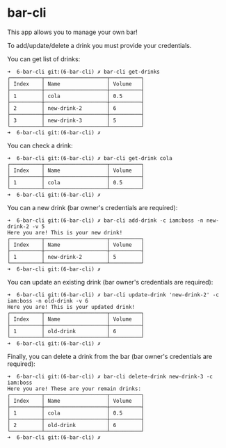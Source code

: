 # bar-cli

This app allows you to manage your own bar!

To add/update/delete a drink you must provide your credentials.

You can get list of drinks:

```
➜  6-bar-cli git:(6-bar-cli) ✗ bar-cli get-drinks
┌──────────┬────────────────────┬──────────┐
│ Index    │ Name               │ Volume   │
├──────────┼────────────────────┼──────────┤
│ 1        │ cola               │ 0.5      │
├──────────┼────────────────────┼──────────┤
│ 2        │ new-drink-2        │ 6        │
├──────────┼────────────────────┼──────────┤
│ 3        │ new-drink-3        │ 5        │
└──────────┴────────────────────┴──────────┘
➜  6-bar-cli git:(6-bar-cli) ✗
```

You can check a drink:
```
➜  6-bar-cli git:(6-bar-cli) ✗ bar-cli get-drink cola
┌──────────┬────────────────────┬──────────┐
│ Index    │ Name               │ Volume   │
├──────────┼────────────────────┼──────────┤
│ 1        │ cola               │ 0.5      │
└──────────┴────────────────────┴──────────┘
➜  6-bar-cli git:(6-bar-cli) ✗
```

You can a new drink (bar owner's credentials are required):
```
➜  6-bar-cli git:(6-bar-cli) ✗ bar-cli add-drink -c iam:boss -n new-drink-2 -v 5
Here you are! This is your new drink!
┌──────────┬────────────────────┬──────────┐
│ Index    │ Name               │ Volume   │
├──────────┼────────────────────┼──────────┤
│ 1        │ new-drink-2        │ 5        │
└──────────┴────────────────────┴──────────┘
➜  6-bar-cli git:(6-bar-cli) ✗
```

You can update an existing drink (bar owner's credentials are required):
```
➜  6-bar-cli git:(6-bar-cli) ✗ bar-cli update-drink 'new-drink-2' -c iam:boss -n old-drink -v 6
Here you are! This is your updated drink!
┌──────────┬────────────────────┬──────────┐
│ Index    │ Name               │ Volume   │
├──────────┼────────────────────┼──────────┤
│ 1        │ old-drink          │ 6        │
└──────────┴────────────────────┴──────────┘
➜  6-bar-cli git:(6-bar-cli) ✗
```

Finally, you can delete a drink from the bar (bar owner's credentials are required):
```
➜  6-bar-cli git:(6-bar-cli) ✗ bar-cli delete-drink new-drink-3 -c iam:boss
Here you are! These are your remain drinks:
┌──────────┬────────────────────┬──────────┐
│ Index    │ Name               │ Volume   │
├──────────┼────────────────────┼──────────┤
│ 1        │ cola               │ 0.5      │
├──────────┼────────────────────┼──────────┤
│ 2        │ old-drink          │ 6        │
└──────────┴────────────────────┴──────────┘
➜  6-bar-cli git:(6-bar-cli) ✗
```
